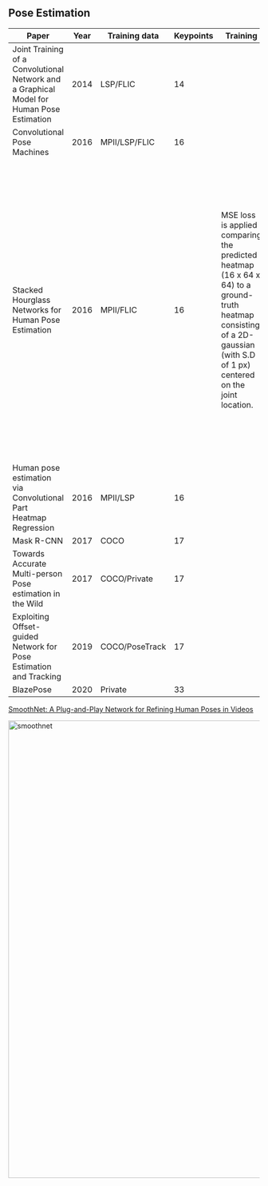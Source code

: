 ## Pose Estimation
| Paper | Year | Training data | Keypoints | Training | Inference |
| ----- |------|---------------|-----------|----------|-----------|
| Joint Training of a Convolutional Network and a Graphical Model for Human Pose Estimation | 2014 | LSP/FLIC | 14 |
| Convolutional Pose Machines | 2016 | MPII/LSP/FLIC | 16 |
| Stacked Hourglass Networks for Human Pose Estimation | 2016 | MPII/FLIC | 16 | MSE loss is applied comparing the predicted heatmap (16 x 64 x 64) to a ground-truth heatmap consisting of a 2D-gaussian (with S.D of 1 px) centered on the joint location.| For generating final test predictions we run both the original input and a flipped version of the image through the network and average the heatmaps together (accounting for a 1% average improvement on validation). The final prediction of the network is the max activating location of the heatmap for a given joint.
| Human pose estimation via Convolutional Part Heatmap Regression | 2016 | MPII/LSP | 16 |
|  Mask R-CNN | 2017 | COCO | 17 |
| Towards Accurate Multi-person Pose estimation in the Wild | 2017 | COCO/Private | 17 |
| Exploiting Offset-guided Network for Pose Estimation and Tracking | 2019 | COCO/PoseTrack | 17 |
| BlazePose | 2020 | Private | 33 |


[SmoothNet: A Plug-and-Play Network for Refining Human Poses in Videos](https://arxiv.org/abs/2112.13715)

<img width="916" alt="smoothnet" src="https://user-images.githubusercontent.com/2610866/169821755-c195c9a4-21d7-46c6-8f46-7a78544395fe.png">
